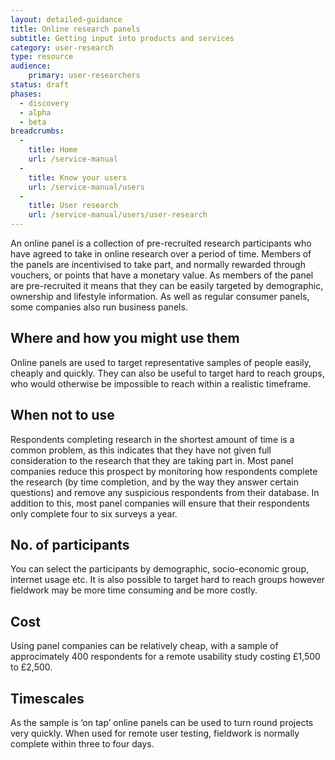 ```yaml
---
layout: detailed-guidance
title: Online research panels
subtitle: Getting input into products and services
category: user-research
type: resource
audience: 
    primary: user-researchers  
status: draft
phases:
  - discovery
  - alpha
  - beta
breadcrumbs:
  -
    title: Home
    url: /service-manual
  -
    title: Know your users
    url: /service-manual/users
  -
    title: User research
    url: /service-manual/users/user-research
---
```


An online panel is a collection of pre-recruited research participants who have agreed to take in online research over a period of time. Members of the panels are incentivised to take part, and normally rewarded through vouchers, or points that have a monetary value. As members of the panel are pre-recruited it means that they can be easily targeted by demographic, ownership and lifestyle information. As well as regular consumer panels, some companies also run business panels.

## Where and how you might use them

Online panels are used to target representative samples of people easily, cheaply and quickly. They can also be useful to target hard to reach groups, who would otherwise be impossible to reach within a realistic timeframe.

## When not to use

Respondents completing research in the shortest amount of time is a common problem, as this indicates that they have not given full consideration to the research that they are taking part in. Most panel companies reduce this prospect by monitoring how respondents complete the research (by time completion, and by the way they answer certain questions) and remove any suspicious respondents from their database. In addition to this, most panel companies will ensure that their respondents only complete four to six surveys a year.

## No. of participants

You can select the participants by demographic, socio-economic group, internet usage etc. It is also possible to target hard to reach groups however fieldwork may be more time consuming and be more costly.

## Cost

Using panel companies can be relatively cheap, with a sample of approcimately 400 respondents for a remote usability study costing £1,500 to £2,500.

## Timescales

As the sample is ‘on tap’ online panels can be used to turn round projects very quickly. When used for remote user testing, fieldwork is normally complete within three to four days.
